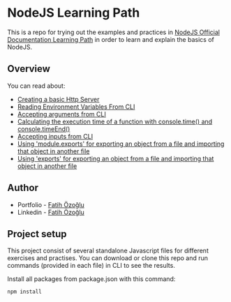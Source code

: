# NodeJS Learning Path

This is a repo for trying out the examples and practices in [NodeJS Official Documentation Learning Path](https://nodejs.dev/learn) in order to learn and explain the basics of NodeJS.

## Overview

You can read about:

- [Creating a basic Http Server](basicHttpServer.js)
- [Reading Environment Variables From CLI](readEnvVariables.js)
- [Accepting arguments from CLI](argumentsFromCLI.js)
- [Calculating the execution time of a function with console.time() and console.timeEnd()](calculateTimeSpent.js)
- [Accepting inputs from CLI](inputFromCLI.js)
- [Using 'module.exports' for exporting an object from a file and importing that object in another file](moduleExportAndImport)
- [Using 'exports' for exporting an object from a file and importing that object in another file](exportAndImport)

## Author

- Portfolio - [Fatih Özoğlu](https://fatihozoglu.github.io/react-portfolio/)
- Linkedin - [Fatih Özoğlu](https://www.linkedin.com/in/fatihozoglu/)

## Project setup

This project consist of several standalone Javascript files for different exercises and practises. You can download or clone this repo and run commands (provided in each file) in CLI to see the results.

Install all packages from package.json with this command:

```
npm install
```
